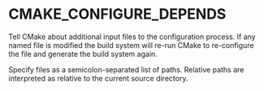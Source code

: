   

# CMAKE_CONFIGURE_DEPENDS  
Tell CMake about additional input files to the configuration process.
If any named file is modified the build system will re-run CMake to
re-configure the file and generate the build system again.  

Specify files as a semicolon-separated list of paths.  Relative paths
are interpreted as relative to the current source directory.  

